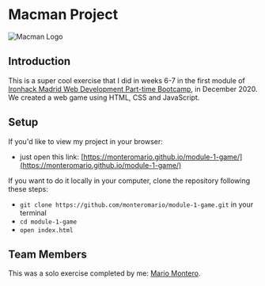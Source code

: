 # Macman Project

![Macman Logo](https://monteromario.github.io/module-1-game/assets/img/macman_logo.png)

## Introduction 

This is a super cool exercise that I did in weeks 6-7 in the first module of [Ironhack Madrid Web Development Part-time Bootcamp](https://www.ironhack.com/es/desarrollo-web/madrid), in December 2020. We created a web game using HTML, CSS and JavaScript.

## Setup

If you'd like to view my project in your browser:

- just open this link: [https://monteromario.github.io/module-1-game/](https://monteromario.github.io/module-1-game/)

If you want to do it locally in your computer, clone the repository following these steps:
-  `git clone https://github.com/monteromario/module-1-game.git` in your terminal
-  `cd module-1-game`
-  `open index.html`

## Team Members

This was a solo exercise completed by me: [Mario Montero](http://www.mariomontero.es).
